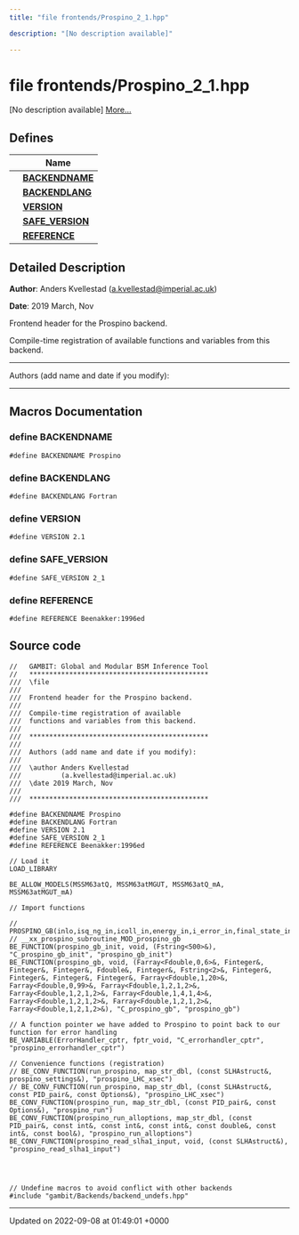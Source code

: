 ```yaml
---
title: "file frontends/Prospino_2_1.hpp"

description: "[No description available]"

---
```


# file frontends/Prospino_2_1.hpp

[No description available] [More...](#detailed-description)

## Defines

|                | Name           |
| -------------- | -------------- |
|  | **[BACKENDNAME](/documentation/code/files/prospino__2__1_8hpp/#define-prospino-2-1-hpp-backendname)**  |
|  | **[BACKENDLANG](/documentation/code/files/prospino__2__1_8hpp/#define-prospino-2-1-hpp-backendlang)**  |
|  | **[VERSION](/documentation/code/files/prospino__2__1_8hpp/#define-prospino-2-1-hpp-version)**  |
|  | **[SAFE_VERSION](/documentation/code/files/prospino__2__1_8hpp/#define-prospino-2-1-hpp-safe-version)**  |
|  | **[REFERENCE](/documentation/code/files/prospino__2__1_8hpp/#define-prospino-2-1-hpp-reference)**  |

## Detailed Description


**Author**: Anders Kvellestad ([a.kvellestad@imperial.ac.uk](mailto:a.kvellestad@imperial.ac.uk)) 

**Date**: 2019 March, Nov

Frontend header for the Prospino backend.

Compile-time registration of available functions and variables from this backend.



------------------

Authors (add name and date if you modify):



------------------




## Macros Documentation

### define BACKENDNAME

```
#define BACKENDNAME Prospino
```


### define BACKENDLANG

```
#define BACKENDLANG Fortran
```


### define VERSION

```
#define VERSION 2.1
```


### define SAFE_VERSION

```
#define SAFE_VERSION 2_1
```


### define REFERENCE

```
#define REFERENCE Beenakker:1996ed
```


## Source code

```
//   GAMBIT: Global and Modular BSM Inference Tool
//   *********************************************
///  \file
///
///  Frontend header for the Prospino backend.
///
///  Compile-time registration of available
///  functions and variables from this backend.
///
///  *********************************************
///
///  Authors (add name and date if you modify):
///
///  \author Anders Kvellestad
///          (a.kvellestad@imperial.ac.uk)
///  \date 2019 March, Nov
///
///  *********************************************

#define BACKENDNAME Prospino
#define BACKENDLANG Fortran
#define VERSION 2.1
#define SAFE_VERSION 2_1
#define REFERENCE Beenakker:1996ed

// Load it
LOAD_LIBRARY

BE_ALLOW_MODELS(MSSM63atQ, MSSM63atMGUT, MSSM63atQ_mA, MSSM63atMGUT_mA)

// Import functions

// PROSPINO_GB(inlo,isq_ng_in,icoll_in,energy_in,i_error_in,final_state_in,ipart1_in,ipart2_in,isquark1_in,isquark2_in)
// __xx_prospino_subroutine_MOD_prospino_gb
BE_FUNCTION(prospino_gb_init, void, (Fstring<500>&), "C_prospino_gb_init", "prospino_gb_init")
BE_FUNCTION(prospino_gb, void, (Farray<Fdouble,0,6>&, Finteger&, Finteger&, Finteger&, Fdouble&, Finteger&, Fstring<2>&, Finteger&, Finteger&, Finteger&, Finteger&, Farray<Fdouble,1,20>&, Farray<Fdouble,0,99>&, Farray<Fdouble,1,2,1,2>&, Farray<Fdouble,1,2,1,2>&, Farray<Fdouble,1,4,1,4>&, Farray<Fdouble,1,2,1,2>&, Farray<Fdouble,1,2,1,2>&, Farray<Fdouble,1,2,1,2>&), "C_prospino_gb", "prospino_gb")

// A function pointer we have added to Prospino to point back to our function for error handling
BE_VARIABLE(ErrorHandler_cptr, fptr_void, "C_errorhandler_cptr", "prospino_errorhandler_cptr")

// Convenience functions (registration)
// BE_CONV_FUNCTION(run_prospino, map_str_dbl, (const SLHAstruct&, prospino_settings&), "prospino_LHC_xsec")
// BE_CONV_FUNCTION(run_prospino, map_str_dbl, (const SLHAstruct&, const PID_pair&, const Options&), "prospino_LHC_xsec")
BE_CONV_FUNCTION(prospino_run, map_str_dbl, (const PID_pair&, const Options&), "prospino_run")
BE_CONV_FUNCTION(prospino_run_alloptions, map_str_dbl, (const PID_pair&, const int&, const int&, const int&, const double&, const int&, const bool&), "prospino_run_alloptions")
BE_CONV_FUNCTION(prospino_read_slha1_input, void, (const SLHAstruct&), "prospino_read_slha1_input")




// Undefine macros to avoid conflict with other backends
#include "gambit/Backends/backend_undefs.hpp"
```


-------------------------------

Updated on 2022-09-08 at 01:49:01 +0000
